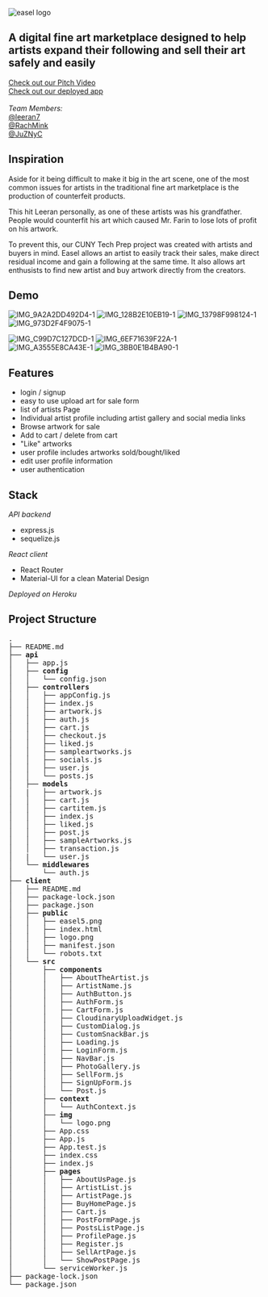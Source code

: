 ![easel logo](client/src/img/logo.png)
<br>
## A digital fine art marketplace designed to help artists expand their following and sell their art safely and easily
[Check out our Pitch Video](https://drive.google.com/file/d/1l93j8azAIsNLu3HwGAwmUuUfp3DMiSnm/view?usp=sharing)<br>
[Check out our deployed app](https://easelapp.herokuapp.com)
<br>
<br>
*Team Members:*<br>
 [@leeran7](https://github.com/leeran7)<br>
 [@RachMink](https://github.com/RachMink)<br>
 [@JuZNyC](https://github.com/JuZNyC)

## Inspiration
Aside for it being difficult to make it big in the art scene, one of the most common issues for artists in the traditional fine art marketplace is the production of counterfeit products. 

This hit Leeran personally, as one of these artists was his grandfather. People would counterfit his art which caused Mr. Farin to lose lots of profit on his artwork. 

To prevent this, our CUNY Tech Prep project was created with artists and buyers in mind. Easel allows an artist to easily track their sales, make direct residual income and gain a following at the same time. It also allows art enthusists to find new artist and buy artwork directly from the creators.  

## Demo

![IMG_9A2A2DD492D4-1](https://user-images.githubusercontent.com/82296790/148714177-ddde1b75-228c-47e0-856a-df47d22c9892.jpeg)
![IMG_128B2E10EB19-1](https://user-images.githubusercontent.com/82296790/148705342-0e946987-74c8-44e4-8cef-ab1819889dfa.jpeg)
![IMG_13798F998124-1](https://user-images.githubusercontent.com/82296790/148705501-b63f308d-60ca-4812-85da-90c475645417.jpeg)
![IMG_973D2F4F9075-1](https://user-images.githubusercontent.com/82296790/148713896-f6f2059a-d38c-4948-aa14-16023e0b7d61.jpeg)

![IMG_C99D7C127DCD-1](https://user-images.githubusercontent.com/82296790/148713831-51e6cb83-996d-404e-822c-666897231616.jpeg)
![IMG_6EF71639F22A-1](https://user-images.githubusercontent.com/82296790/148714308-effbe568-5e1b-4f7f-b370-56937ad68273.jpeg)
![IMG_A3555E8CA43E-1](https://user-images.githubusercontent.com/82296790/148713976-a76a6d5a-e216-47a4-a805-6486400b5189.jpeg)
![IMG_3BB0E1B4BA90-1](https://user-images.githubusercontent.com/82296790/148714088-a507b020-33be-42a9-ab06-763e8d74caa9.jpeg)


## Features
- login / signup 
- easy to use upload art for sale form
- list of artists Page 
- Individual artist profile including artist gallery and social media links
- Browse artwork for sale
- Add to cart / delete from cart
- "Like" artworks
- user profile includes artworks sold/bought/liked
- edit user profile information
- user authentication

## Stack

*API backend*

- express.js
- sequelize.js

*React client*

- React Router
- Material-UI for a clean Material Design

*Deployed on Heroku*

## Project Structure

<pre>
.
├── README.md
├── <strong>api</strong>
│   ├── app.js
│   ├── <strong>config</strong>
│   │   └── config.json
│   ├── <strong>controllers</strong>
│   │   ├── appConfig.js
│   │   ├── index.js
│   │   ├── artwork.js
│   │   ├── auth.js
│   │   ├── cart.js
│   │   ├── checkout.js
│   │   ├── liked.js
│   │   ├── sampleartworks.js
│   │   ├── socials.js
│   │   ├── user.js
│   │   └── posts.js
│   ├── <strong>models</strong>
│   |   ├── artwork.js
│   │   ├── cart.js
│   │   ├── cartitem.js
│   │   ├── index.js
│   │   ├── liked.js
│   │   ├── post.js
│   │   ├── sampleArtworks.js
│   │   ├── transaction.js
│   |   └── user.js
│   └── <strong>middlewares</strong>
│       └── auth.js
├── <strong>client</strong>
│   ├── README.md
│   ├── package-lock.json
│   ├── package.json
│   ├── <strong>public</strong>
│   │   ├── easel5.png
│   │   ├── index.html
│   │   ├── logo.png
│   │   ├── manifest.json
│   │   └── robots.txt
│   └── <strong>src</strong>
│       ├── <strong>components</strong>
│       │   ├── AboutTheArtist.js
│       │   ├── ArtistName.js
│       │   ├── AuthButton.js
│       │   ├── AuthForm.js
│       │   ├── CartForm.js
│       │   ├── CloudinaryUploadWidget.js
│       │   ├── CustomDialog.js
│       │   ├── CustomSnackBar.js
│       │   ├── Loading.js
│       │   ├── LoginForm.js
│       │   ├── NavBar.js
│       │   ├── PhotoGallery.js
│       │   ├── SellForm.js
│       │   ├── SignUpForm.js
│       │   └── Post.js
│       ├── <strong>context</strong>
│       │   └── AuthContext.js
│       ├── <strong>img</strong>
│       │   └── logo.png
│       ├── App.css
│       ├── App.js
│       ├── App.test.js
│       ├── index.css
│       ├── index.js
│       ├── <strong>pages</strong>
│       │   ├── AboutUsPage.js
│       │   ├── ArtistList.js
│       │   ├── ArtistPage.js
│       │   ├── BuyHomePage.js
│       │   ├── Cart.js
│       │   ├── PostFormPage.js
│       │   ├── PostsListPage.js
│       │   ├── ProfilePage.js
│       │   ├── Register.js
│       │   ├── SellArtPage.js
│       │   └── ShowPostPage.js
│       └── serviceWorker.js
├── package-lock.json
└── package.json
</pre>
